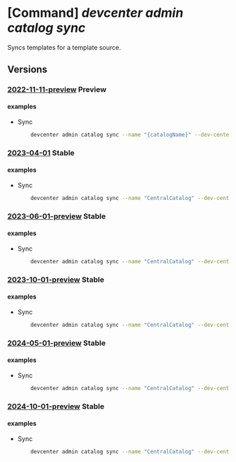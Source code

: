 # [Command] _devcenter admin catalog sync_

Syncs templates for a template source.

## Versions

### [2022-11-11-preview](/Resources/mgmt-plane/L3N1YnNjcmlwdGlvbnMve30vcmVzb3VyY2Vncm91cHMve30vcHJvdmlkZXJzL21pY3Jvc29mdC5kZXZjZW50ZXIvZGV2Y2VudGVycy97fS9jYXRhbG9ncy97fS9zeW5j/2022-11-11-preview.xml) **Preview**

<!-- mgmt-plane /subscriptions/{}/resourcegroups/{}/providers/microsoft.devcenter/devcenters/{}/catalogs/{}/sync 2022-11-11-preview -->

#### examples

- Sync
    ```bash
        devcenter admin catalog sync --name "{catalogName}" --dev-center-name "Contoso" --resource-group "rg1"
    ```

### [2023-04-01](/Resources/mgmt-plane/L3N1YnNjcmlwdGlvbnMve30vcmVzb3VyY2Vncm91cHMve30vcHJvdmlkZXJzL21pY3Jvc29mdC5kZXZjZW50ZXIvZGV2Y2VudGVycy97fS9jYXRhbG9ncy97fS9zeW5j/2023-04-01.xml) **Stable**

<!-- mgmt-plane /subscriptions/{}/resourcegroups/{}/providers/microsoft.devcenter/devcenters/{}/catalogs/{}/sync 2023-04-01 -->

#### examples

- Sync
    ```bash
        devcenter admin catalog sync --name "CentralCatalog" --dev-center-name "Contoso" --resource-group "rg1"
    ```

### [2023-06-01-preview](/Resources/mgmt-plane/L3N1YnNjcmlwdGlvbnMve30vcmVzb3VyY2Vncm91cHMve30vcHJvdmlkZXJzL21pY3Jvc29mdC5kZXZjZW50ZXIvZGV2Y2VudGVycy97fS9jYXRhbG9ncy97fS9zeW5j/2023-06-01-preview.xml) **Stable**

<!-- mgmt-plane /subscriptions/{}/resourcegroups/{}/providers/microsoft.devcenter/devcenters/{}/catalogs/{}/sync 2023-06-01-preview -->

#### examples

- Sync
    ```bash
        devcenter admin catalog sync --name "CentralCatalog" --dev-center-name "Contoso" --resource-group "rg1"
    ```

### [2023-10-01-preview](/Resources/mgmt-plane/L3N1YnNjcmlwdGlvbnMve30vcmVzb3VyY2Vncm91cHMve30vcHJvdmlkZXJzL21pY3Jvc29mdC5kZXZjZW50ZXIvZGV2Y2VudGVycy97fS9jYXRhbG9ncy97fS9zeW5j/2023-10-01-preview.xml) **Stable**

<!-- mgmt-plane /subscriptions/{}/resourcegroups/{}/providers/microsoft.devcenter/devcenters/{}/catalogs/{}/sync 2023-10-01-preview -->

#### examples

- Sync
    ```bash
        devcenter admin catalog sync --name "CentralCatalog" --dev-center-name "Contoso" --resource-group "rg1"
    ```

### [2024-05-01-preview](/Resources/mgmt-plane/L3N1YnNjcmlwdGlvbnMve30vcmVzb3VyY2Vncm91cHMve30vcHJvdmlkZXJzL21pY3Jvc29mdC5kZXZjZW50ZXIvZGV2Y2VudGVycy97fS9jYXRhbG9ncy97fS9zeW5j/2024-05-01-preview.xml) **Stable**

<!-- mgmt-plane /subscriptions/{}/resourcegroups/{}/providers/microsoft.devcenter/devcenters/{}/catalogs/{}/sync 2024-05-01-preview -->

#### examples

- Sync
    ```bash
        devcenter admin catalog sync --name "CentralCatalog" --dev-center-name "Contoso" --resource-group "rg1"
    ```

### [2024-10-01-preview](/Resources/mgmt-plane/L3N1YnNjcmlwdGlvbnMve30vcmVzb3VyY2Vncm91cHMve30vcHJvdmlkZXJzL21pY3Jvc29mdC5kZXZjZW50ZXIvZGV2Y2VudGVycy97fS9jYXRhbG9ncy97fS9zeW5j/2024-10-01-preview.xml) **Stable**

<!-- mgmt-plane /subscriptions/{}/resourcegroups/{}/providers/microsoft.devcenter/devcenters/{}/catalogs/{}/sync 2024-10-01-preview -->

#### examples

- Sync
    ```bash
        devcenter admin catalog sync --name "CentralCatalog" --dev-center-name "Contoso" --resource-group "rg1"
    ```
